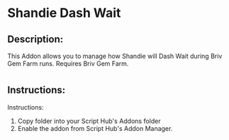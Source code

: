# Shandie Dash Wait
## Description:
This Addon allows you to manage how Shandie will Dash Wait during Briv Gem Farm runs. Requires Briv Gem Farm.

#
## Instructions:
Instructions:
1. Copy folder into your Script Hub's Addons folder
2. Enable the addon from Script Hub's Addon Manager.
